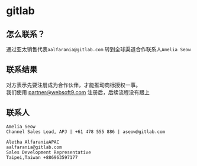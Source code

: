 # gitlab

## 怎么联系？

通过亚太销售代表`aalfarania@gitlab.com` 转到全球渠道合作联系人`Amelia Seow`  

## 联系结果

对方表示先要注册成为合作伙伴，才能推动商标授权一事。  
我们使用 partner@websoft9.com 注册后，后续流程没有跟上

## 联系人

```
Amelia Seow
Channel Sales Lead, APJ | +61 478 555 886 | aseow@gitlab.com

Aletha AlfaraniaAPAC 
aalfarania@gitlab.com
Sales Development Representative 
Taipei,Taiwan +886963597177 
```
